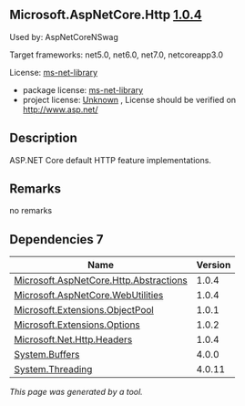 Microsoft.AspNetCore.Http [1.0.4](https://www.nuget.org/packages/Microsoft.AspNetCore.Http/1.0.4)
--------------------

Used by: AspNetCoreNSwag

Target frameworks: net5.0, net6.0, net7.0, netcoreapp3.0

License: [ms-net-library](../../../../licenses/ms-net-library) 

- package license: [ms-net-library](http://www.microsoft.com/web/webpi/eula/net_library_eula_enu.htm) 
- project license: [Unknown](http://www.asp.net/) , License should be verified on http://www.asp.net/

Description
-----------
ASP.NET Core default HTTP feature implementations.

Remarks
-----------
no remarks


Dependencies 7
-----------

|Name|Version|
|----------|:----|
|[Microsoft.AspNetCore.Http.Abstractions](../../../../packages/nuget.org/microsoft.aspnetcore.http.abstractions/1.0.4)|1.0.4|
|[Microsoft.AspNetCore.WebUtilities](../../../../packages/nuget.org/microsoft.aspnetcore.webutilities/1.0.4)|1.0.4|
|[Microsoft.Extensions.ObjectPool](../../../../packages/nuget.org/microsoft.extensions.objectpool/1.0.1)|1.0.1|
|[Microsoft.Extensions.Options](../../../../packages/nuget.org/microsoft.extensions.options/1.0.2)|1.0.2|
|[Microsoft.Net.Http.Headers](../../../../packages/nuget.org/microsoft.net.http.headers/1.0.4)|1.0.4|
|[System.Buffers](../../../../packages/nuget.org/system.buffers/4.0.0)|4.0.0|
|[System.Threading](../../../../packages/nuget.org/system.threading/4.0.11)|4.0.11|

*This page was generated by a tool.*